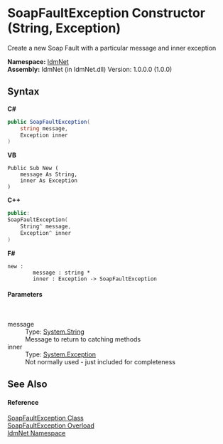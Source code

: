 # SoapFaultException Constructor (String, Exception)
 

Create a new Soap Fault with a particular message and inner exception

**Namespace:**&nbsp;<a href="N_IdmNet">IdmNet</a><br />**Assembly:**&nbsp;IdmNet (in IdmNet.dll) Version: 1.0.0.0 (1.0.0)

## Syntax

**C#**<br />
``` C#
public SoapFaultException(
	string message,
	Exception inner
)
```

**VB**<br />
``` VB
Public Sub New ( 
	message As String,
	inner As Exception
)
```

**C++**<br />
``` C++
public:
SoapFaultException(
	String^ message, 
	Exception^ inner
)
```

**F#**<br />
``` F#
new : 
        message : string * 
        inner : Exception -> SoapFaultException
```


#### Parameters
&nbsp;<dl><dt>message</dt><dd>Type: <a href="http://msdn2.microsoft.com/en-us/library/s1wwdcbf" target="_blank">System.String</a><br />Message to return to catching methods</dd><dt>inner</dt><dd>Type: <a href="http://msdn2.microsoft.com/en-us/library/c18k6c59" target="_blank">System.Exception</a><br />Not normally used - just included for completeness</dd></dl>

## See Also


#### Reference
<a href="T_IdmNet_SoapFaultException">SoapFaultException Class</a><br /><a href="Overload_IdmNet_SoapFaultException__ctor">SoapFaultException Overload</a><br /><a href="N_IdmNet">IdmNet Namespace</a><br />
